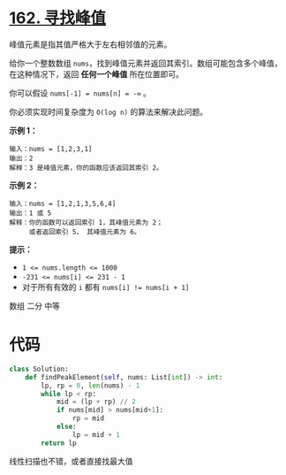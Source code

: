 # [162. 寻找峰值](https://leetcode-cn.com/problems/find-peak-element/)

峰值元素是指其值严格大于左右相邻值的元素。

给你一个整数数组 `nums`，找到峰值元素并返回其索引。数组可能包含多个峰值，在这种情况下，返回 **任何一个峰值** 所在位置即可。

你可以假设 `nums[-1] = nums[n] = -∞` 。

你必须实现时间复杂度为 `O(log n)` 的算法来解决此问题。

 

**示例 1：**

```
输入：nums = [1,2,3,1]
输出：2
解释：3 是峰值元素，你的函数应该返回其索引 2。
```

**示例 2：**

```
输入：nums = [1,2,1,3,5,6,4]
输出：1 或 5 
解释：你的函数可以返回索引 1，其峰值元素为 2；
     或者返回索引 5， 其峰值元素为 6。
```

 

**提示：**

-   `1 <= nums.length <= 1000`
-   `-231 <= nums[i] <= 231 - 1`
-   对于所有有效的 `i` 都有 `nums[i] != nums[i + 1]`

数组 二分 中等

# 代码

```python
class Solution:
    def findPeakElement(self, nums: List[int]) -> int:
        lp, rp = 0, len(nums) - 1
        while lp < rp:
            mid = (lp + rp) // 2
            if nums[mid] > nums[mid+1]:
                rp = mid
            else:
                lp = mid + 1
        return lp
```

线性扫描也不错，或者直接找最大值

